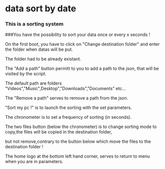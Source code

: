 # data sort by date
### This is a sorting system

###You have the possibility to sort your data once or every x seconds !

On the first boot, you have to click on "Change destination folder" and enter the folder when datas will be put.

The folder had to be already existant.

The "Add a path" button permitt to you to add a path to the json, that will be visited by the script.

The default path are folders "Videos","Music",Desktop","Downloads","Documents" etc...

The "Remove a path" serves to remove a path from the json.

"Sort my pc !" is to launch the sorting with the set parameters.

The chronometer is to set a frequency of sorting (in seconds).

The two files button (below the chronometer) is to change sorting mode to copy,the files will be copied in the destination folder,

but not remove,contrary to the button below which move the files to the destination folder ! 

The home logo at the bottom left hand corner, serves to return to menu when you are in parameters.
